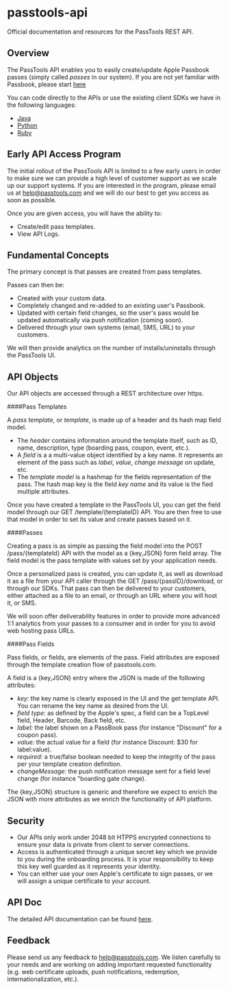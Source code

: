 passtools-api
=============

Official documentation and resources for the PassTools REST API.




## Overview

The PassTools API enables you to easily create/update Apple Passbook passes (simply called _passes_ in our system).
If you are not yet familiar with Passbook, please start [here](https://developer.apple.com/passbook/)

You can code directly to the APIs or use the existing client SDKs we have in the following languages:
* [Java](https://github.com/tello/passtools-java)
* [Python](https://github.com/tello/passtools-python)
* [Ruby](https://github.com/tello/passtools-ruby)


## Early API Access Program

The initial rollout of the PassTools API is limited to a few early users in order to make sure we can provide a high level of customer support as we scale up our support systems.
If you are interested in the program, please email us at help@passtools.com and we will do our best to get you access as soon as possible.

Once you are given access, you will have the ability to:
* Create/edit pass templates.
* View API Logs.


## Fundamental Concepts

The primary concept is that passes are created from pass templates. 

Passes can then be:
* Created with your custom data.
* Completely changed and re-added to an existing user's Passbook.
* Updated with certain field changes, so the user's pass would be updated automatically via push notification (coming soon).
* Delivered through your own systems (email, SMS, URL) to your customers.

We will then provide analytics on the number of installs/uninstalls through the PassTools UI.



## API Objects

Our API objects are accessed through a REST architecture over https.

####Pass Templates

A _pass template_, or _template_, is made up of a header and its hash map field model.
* The _header_ contains information around the template itself, such as ID, name, description, type (boarding pass, coupon, event, etc.).
* A _field_ is a a multi-value object identified by a key name. It represents an element of the pass such as _label_, _value_, _change message_ on update, etc.
* The _template model_ is a hashmap for the fields representation of the pass. The hash map key is the field _key name_ and its value is the fied multiple attributes.

Once you have created a template in the PassTools UI, you can get the field model through our GET /template/{templateID} API.
You are then free to use that model in order to set its value and create passes based on it.

####Passes

Creating a pass is as simple as passing the field model into the POST /pass/{templateId} API with the model as a {key,JSON} form field array. 
The field model is the pass template with values set by your application needs.

Once a personalized pass is created, you can update it, as well as download it as a file from your API caller through the GET /pass/{passID}/download, or through our SDKs.
That pass can then be delivered to your customers, either attached as a file to an email, or through an URL where you will host it, or SMS.

We will soon offer deliverability features in order to provide more advanced 1:1 analytics from your passes to a consumer and in order for you to avoid web hosting pass URLs.


####Pass Fields

Pass fields, or fields, are elements of the pass. Field attributes are exposed through the template creation flow of passtools.com.

A field is a {key,JSON} entry where the JSON is made of the following attributes:
* _key:_ the key name is clearly exposed in the UI and the get template API. You can rename the key name as desired from the UI.
* _field type:_ as defined by the Apple's spec, a field can be a TopLevel field, Header, Barcode, Back field, etc.
* _label:_ the label shown on a PassBook pass (for instance "Discount" for a coupon pass).
* _value:_ the actual value for a field (for instance Discount: $30 for label:value).
* _required:_ a true/false boolean needed to keep the integrity of the pass per your template creation definition.
* _changeMessage:_ the push notification message sent for a field level change (for instance "boarding gate change).


The {key,JSON} structure is generic and therefore we expect to enrich the JSON with more attributes as we enrich the functionality of API platform.


## Security


* Our APIs only work under 2048 bit HTPPS encrypted connections to ensure your data is private from client to server connections.
* Access is authenticated through a unique secret key which we provide to you during the onboarding process. It is your responsibility to keep this key well guarded as it represents your identity.
* You can either use your own Apple's certificate to sign passes, or we will assign a unique certificate to your account.




## API Doc

The detailed API documentation can be found [here](https://github.com/tello/passtools-api/wiki/Methods).


## Feedback

Please send us any feedback to help@passtools.com. 
We listen carefully to your needs and are working on adding important requested functionality (e.g. web certificate uploads, push notifications, redemption, internationalization, etc.).


